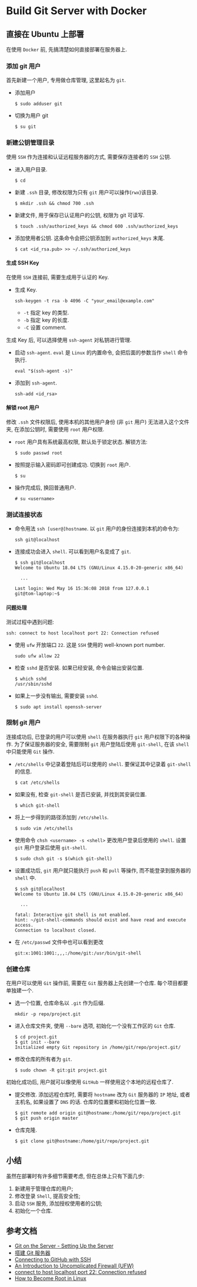 # Build Git Server with Docker

## 直接在 Ubuntu 上部署
在使用 `Docker` 前, 先搞清楚如何直接部署在服务器上.

### 添加 git 用户
首先新建一个用户, 专用做仓库管理, 这里起名为 `git`.
- 添加用户
  ```
  $ sudo adduser git
  ```

- 切换为用户 git
  ```
  $ su git
  ```

### 新建公钥管理目录
使用 `SSH` 作为连接和认证远程服务器的方式, 需要保存连接者的 `SSH` 公钥.

- 进入用户目录.
  ```
  $ cd
  ```

- 新建 `.ssh` 目录, 修改权限为只有 `git` 用户可以操作(`rwx`)该目录.
  ```
  $ mkdir .ssh && chmod 700 .ssh
  ```

- 新建文件, 用于保存已认证用户的公钥, 权限为 git 可读写.
  ```
  $ touch .ssh/authorized_keys && chmod 600 .ssh/authorized_keys
  ```

- 添加使用者公钥. 这条命令会把公钥添加到 `authorized_keys` 末尾.
  ```
  $ cat <id_rsa.pub> >> ~/.ssh/authorized_keys
  ```

#### 生成 SSH Key
在使用 `SSH` 连接前, 需要生成用于认证的 Key.
- 生成 Key.
  ```
  ssh-keygen -t rsa -b 4096 -C "your_email@example.com"
  ```
  - `-t` 指定 key 的类型.
  - `-b` 指定 key 的长度.
  - `-C` 设置 comment.

生成 Key 后, 可以选择使用 `ssh-agent` 对私钥进行管理.
- 启动 `ssh-agent`. `eval` 是 `Linux` 的内置命令, 会把后面的参数当作 `shell` 命令执行.
  ```
  eval "$(ssh-agent -s)"
  ```
- 添加到 `ssh-agent`.
  ```
  ssh-add <id_rsa>
  ```

#### 解锁 root 用户
修改 `.ssh` 文件权限后, 使用本机的其他用户身份 (非 `git` 用户) 无法进入这个文件夹, 在添加公钥时, 需要使用 `root` 用户权限.

- `root` 用户具有系统最高权限, 默认处于锁定状态. 解锁方法:
  ```
  $ sudo passwd root
  ```
- 按照提示输入密码即可创建成功. 切换到 `root` 用户.
  ```
  $ su
  ```
- 操作完成后, 换回普通用户.
  ```
  # su <username>
  ```

### 测试连接状态
- 命令用法 `ssh [user@]hostname`. 以 `git` 用户的身份连接到本机的命令为:
  ```
  ssh git@localhost
  ```

- 连接成功会进入 `shell`. 可以看到用户名变成了 `git`.
  ```
  $ ssh git@localhost
  Welcome to Ubuntu 18.04 LTS (GNU/Linux 4.15.0-20-generic x86_64)

    ...

  Last login: Wed May 16 15:36:08 2018 from 127.0.0.1
  git@tom-laptop:~$
  ```

#### 问题处理
测试过程中遇到问题:
```
ssh: connect to host localhost port 22: Connection refused
```
- 使用 `ufw` 开放端口 `22`. 这是 `SSH` 使用的 well-known port number.
  ```
  sudo ufw allow 22
  ```

- 检查 `sshd` 是否安装. 如果已经安装, 命令会输出安装位置.
  ```
  $ which sshd
  /usr/sbin/sshd
  ```

- 如果上一步没有输出, 需要安装 `sshd`.
  ```
  $ sudo apt install openssh-server
  ```

### 限制 git 用户
连接成功后, 已登录的用户可以使用 `shell` 在服务器执行 `git` 用户权限下的各种操作. 为了保证服务器的安全, 需要限制 `git` 用户登陆后使用 `git-shell`, 在该 `shell` 中只能使用 `Git` 操作.

- `/etc/shells` 中记录着登陆后可以使用的 `shell`. 要保证其中记录着 `git-shell` 的信息.
  ```
  $ cat /etc/shells
  ```
- 如果没有, 检查 `git-shell` 是否已安装, 并找到其安装位置.
  ```
  $ which git-shell
  ```
- 将上一步得到的路径添加到 `/etc/shells`.
  ```
  $ sudo vim /etc/shells
  ```
- 使用命令 `chsh <username> -s <shell>` 更改用户登录后使用的 `shell`. 设置 `git` 用户登录后使用 `git-shell`.
  ```
  $ sudo chsh git -s $(which git-shell)
  ```
- 设置成功后, `git` 用户就只能执行 `push` 和 `pull` 等操作, 而不能登录到服务器的 `shell` 中.
  ```
  $ ssh git@localhost
  Welcome to Ubuntu 18.04 LTS (GNU/Linux 4.15.0-20-generic x86_64)

    ...

  fatal: Interactive git shell is not enabled.
  hint: ~/git-shell-commands should exist and have read and execute access.
  Connection to localhost closed.
  ```
- 在 `/etc/passwd` 文件中也可以看到更改
  ```
  git:x:1001:1001:,,,:/home/git:/usr/bin/git-shell
  ```

### 创建仓库
在用户可以使用 `Git` 操作前, 需要在 `Git` 服务器上先创建一个仓库. 每个项目都要单独建一个.

- 选一个位置, 仓库命名以 `.git` 作为后缀.
  ```
  mkdir -p repo/project.git
  ```
- 进入仓库文件夹, 使用 `--bare` 选项, 初始化一个没有工作区的 `Git` 仓库.
  ```
  $ cd project.git
  $ git init --bare
  Initialized empty Git repository in /home/git/repo/project.git/
  ```
- 修改仓库的所有者为 `git`.
  ```
  $ sudo chown -R git:git project.git
  ```

初始化成功后, 用户就可以像使用 `GitHub` 一样使用这个本地的远程仓库了.
- 提交修改. 添加远程仓库时, 需要将 `hostname` 改为 `Git` 服务器的 `IP` 地址, 或者主机名, 如果设置了 `DNS` 的话. 仓库的位置要和初始化位置一致.
  ```
  $ git remote add origin git@hostname:/home/git/repo/project.git
  $ git push origin master
  ```
- 仓库克隆.
  ```
  $ git clone git@hostname:/home/git/repo/project.git
  ```

## 小结
虽然在部署时有许多细节需要考虑, 但在总体上只有下面几步:
1. 新建用于管理仓库的用户;
1. 修改登录 `Shell`, 提高安全性;
1. 启动 `SSH` 服务, 添加授权使用者的公钥;
1. 初始化一个仓库.

## 参考文档
- [Git on the Server - Setting Up the Server](https://git-scm.com/book/en/v2/Git-on-the-Server-Setting-Up-the-Server)
- [搭建 Git 服务器](https://www.liaoxuefeng.com/wiki/0013739516305929606dd18361248578c67b8067c8c017b000/00137583770360579bc4b458f044ce7afed3df579123eca000)
- [Connecting to GitHub with SSH](https://help.github.com/articles/connecting-to-github-with-ssh/)
- [An Introduction to Uncomplicated Firewall (UFW)](https://www.linux.com/learn/introduction-uncomplicated-firewall-ufw)
- [connect to host localhost port 22: Connection refused](https://stackoverflow.com/a/17335975)
- [How to Become Root in Linux](https://www.wikihow.com/Become-Root-in-Linux)
